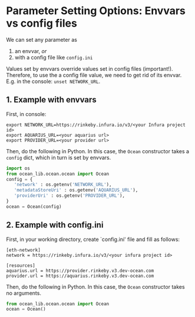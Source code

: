 # Parameter Setting Options: Envvars vs config files

We can set any parameter as
1. an envvar, *or*
1. with a config file like `config.ini`

Values set by envvars override values set in config files (important!). Therefore, to use the a config file value, we need to get rid of its envvar. E.g. in the console: `unset NETWORK_URL`.

## 1. Example with envvars

First, in console:
```console
export NETWORK_URL=https://rinkeby.infura.io/v3/<your Infura project id>
export AQUARIUS_URL=<your aquarius url>
export PROVIDER_URL=<your provider url>
```

Then, do the following in Python. In this case, the `Ocean` constructor takes a `config` dict, which in turn is set by envvars.
```python
import os
from ocean_lib.ocean.ocean import Ocean
config = {
   'network' : os.getenv('NETWORK_URL'),
   'metadataStoreUri' : os.getenv('AQUARIUS_URL'),
   'providerUri' : os.getenv('PROVIDER_URL'),
}
ocean = Ocean(config)
```

## 2. Example with config.ini

First, in your working directory, create `config.ini' file and fill as follows:
```
[eth-network]
network = https://rinkeby.infura.io/v3/<your infura project id>

[resources]
aquarius.url = https://provider.rinkeby.v3.dev-ocean.com
provider.url = https://aquarius.rinkeby.v3.dev-ocean.com
```

Then, do the following in Python. In this case, the `Ocean` constructor takes no arguments.
```python
from ocean_lib.ocean.ocean import Ocean
ocean = Ocean()
```

